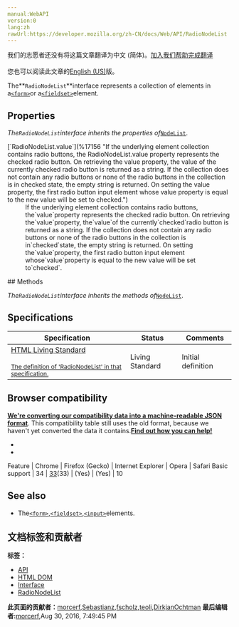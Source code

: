 ```yaml
---
manual:WebAPI
version:0
lang:zh
rawUrl:https://developer.mozilla.org/zh-CN/docs/Web/API/RadioNodeList
---
```




<bdi>我们的志愿者还没有将这篇文章翻译为<bdi>中文 (简体)</bdi>。[加入我们帮助完成翻译](%17154 "")<br></br>您也可以阅读此文章的[English (US)](%12430 "")版。</bdi>






The**`RadioNodeList`**interface represents a collection of elements in a[`<form>`](%12729 "The HTML <form> element represents a document section that contains interactive controls for submitting information to a web server.")or a[`<fieldset>`](%17155 "The HTML <fieldset> element is used to group several controls as well as labels (<label>) within a web form.")element.


## Properties<a name="Properties"></a>


<em>The`RadioNodeList`</em><em>interface inherits the properties of</em>[`NodeList`](%12252 "NodeList objects are collections of nodes such as those returned by properties such as Node.childNodes and the document.querySelectorAll() method.").

<dl><dt>[`RadioNodeList.value`](%17156 "If the underlying element collection contains radio buttons, the RadioNodeList.value property represents the checked radio button. On retrieving the value property, the value of the currently checked radio button is returned as a string. If the collection does not contain any radio buttons or none of the radio buttons in the collection is in checked state, the empty string is returned. On setting the value property, the first radio button input element whose value property is equal to the new value will be set to checked.")</dt><dd>If the underlying element collection contains radio buttons, the`value`property represents the checked radio button. On retrieving the`value`property, the`value`of the currently`checked`radio button is returned as a string. If the collection does not contain any radio buttons or none of the radio buttons in the collection is in`checked`state, the empty string is returned. On setting the`value`property, the first radio button input element whose`value`property is equal to the new value will be set to`checked`.</dd></dl>
## Methods<a name="Methods"></a>


<em>The`RadioNodeList`</em><em>interface inherits the methods of</em>[`NodeList`](%12252 "NodeList objects are collections of nodes such as those returned by properties such as Node.childNodes and the document.querySelectorAll() method.").


## Specifications<a name="Specifications"></a>
Specification | Status | Comments 
 ---  |  ---  |  ---  | 
[HTML Living Standard<br></br><small>The definition of &#39;RadioNodeList&#39; in that specification.</small>](%17157 "") | Living Standard | Initial definition 


## Browser compatibility<a name="Browser_compatibility"></a>


**[We&#39;re converting our compatibility data into a machine-readable JSON format](%3344 "")**. This compatibility table still uses the old format, because we haven&#39;t yet converted the data it contains.**[Find out how you can help!](%3409 "")**


* 
* 
Feature | Chrome | Firefox (Gecko) | Internet Explorer | Opera | Safari 
Basic support | 34 | [33](%4745 "Released on 2014-10-14.")(33) | (Yes) | (Yes) | 10 




## See also<a name="See_also"></a>

* The[`<form>`](%12729 "The HTML <form> element represents a document section that contains interactive controls for submitting information to a web server."),[`<fieldset>`](%17155 "The HTML <fieldset> element is used to group several controls as well as labels (<label>) within a web form."),[`<input>`](%17158 "The HTML <input> element is used to create interactive controls for web-based forms in order to accept data from the user.")elements.



## 文档标签和贡献者
**标签：**
* [API](%50 "")
* [HTML DOM](%6889 "")
* [Interface](%3380 "")
* [RadioNodeList](%17159 "")

**此页面的贡献者：**[morcerf](%17160 ""),[Sebastianz](%4468 ""),[fscholz](%60 ""),[teoli](%160 ""),[DirkjanOchtman](%17161 "")
**最后编辑者:**[morcerf](%17160 ""),<time>Aug 30, 2016, 7:49:45 PM</time>


